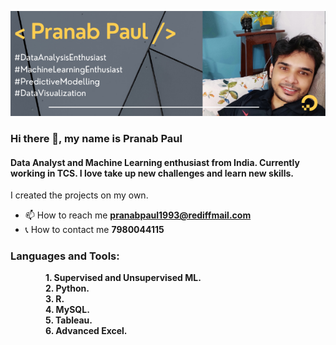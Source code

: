 ![I am GitHub Readme Generator's creator](https://github.com/pranabkumarpaul/pranabkumarpaul/blob/main/Banner.png?raw=true)
### Hi there 👋, my name is Pranab Paul
#### Data Analyst and Machine Learning enthusiast from India. Currently working in TCS. I love take up new challenges and learn new skills.

I created the projects on my own.

- 📫 How to reach me **pranabpaul1993@rediffmail.com**
- :telephone_receiver: How to contact me **7980044115**

<h3 align="left">Languages and Tools:</h3>

&emsp;&emsp;&emsp;&emsp;**1. Supervised and Unsupervised ML.**</br>
&emsp;&emsp;&emsp;&emsp;**2. Python.**</br>
&emsp;&emsp;&emsp;&emsp;**3. R.**</br>
&emsp;&emsp;&emsp;&emsp;**4. MySQL.**</br>
&emsp;&emsp;&emsp;&emsp;**5. Tableau.**</br>
&emsp;&emsp;&emsp;&emsp;**6. Advanced Excel.**
